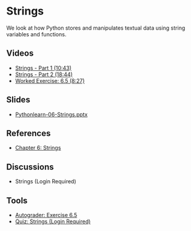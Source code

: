 # Strings

We look at how Python stores and manipulates textual data using string variables and functions.

## Videos

- [Strings - Part 1 (10:43)](https://www.py4e.com/lessons/strings#)
- [Strings - Part 2 (18:44)](https://www.py4e.com/lessons/strings#)
- [Worked Exercise: 6.5 (8:27)](https://www.py4e.com/lessons/strings#)

## Slides

- [Pythonlearn-06-Strings.pptx](https://www.py4e.com/lectures3/Pythonlearn-06-Strings.pptx)

## References

- [Chapter 6: Strings](https://www.py4e.com/html3/06-strings)

## Discussions

- Strings (Login Required)

## Tools

- [Autograder: Exercise 6.5](https://www.py4e.com/lessons_launch/pythonauto_06_05)
- [Quiz: Strings (Login Required)](https://www.py4e.com/lessons_launch/py4e_06_str_quiz)
